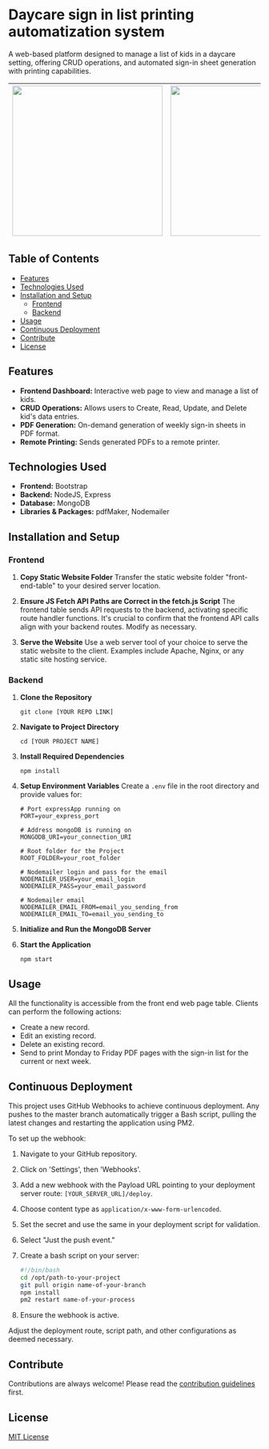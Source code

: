 # Daycare sign in list printing automatization system

A web-based platform designed to manage a list of kids in a daycare setting, offering CRUD operations, and automated sign-in sheet generation with printing capabilities.

| <img src="https://drive.google.com/uc?export=view&id=11Rl3u4qQ8gMo0rXjQ0Gvr6fhEGNh0B5H" width="300"> | <img src="https://drive.google.com/uc?export=view&id=17UD9V2XnQCL3_PCCHxx4Uj90N_-9iHop" width="300"> |
|:---:|:---:|

## Table of Contents

- [Features](#features)
- [Technologies Used](#technologies-used)
- [Installation and Setup](#installation-and-setup)
    - [Frontend](#frontend)
    - [Backend](#backend)
- [Usage](#usage)
- [Continuous Deployment](#continuous-deployment)
- [Contribute](#contribute)
- [License](#license)

## Features

- **Frontend Dashboard:** Interactive web page to view and manage a list of kids.
- **CRUD Operations:** Allows users to Create, Read, Update, and Delete kid's data entries.
- **PDF Generation:** On-demand generation of weekly sign-in sheets in PDF format.
- **Remote Printing:** Sends generated PDFs to a remote printer.

## Technologies Used

- **Frontend:** Bootstrap
- **Backend:** NodeJS, Express
- **Database:** MongoDB
- **Libraries & Packages:** pdfMaker, Nodemailer

## Installation and Setup

### Frontend

1. **Copy Static Website Folder**
   Transfer the static website folder "front-end-table" to your desired server location.

2. **Ensure JS Fetch API Paths are Correct in the fetch.js Script**
   The frontend table sends API requests to the backend, activating specific route handler functions. It's crucial to confirm that the frontend API calls align with your backend routes. Modify as necessary.

3. **Serve the Website**
   Use a web server tool of your choice to serve the static website to the client. Examples include Apache, Nginx, or any static site hosting service.



### Backend

1. **Clone the Repository**
   ```
   git clone [YOUR REPO LINK]
   ```

2. **Navigate to Project Directory**
   ```
   cd [YOUR PROJECT NAME]
   ```

3. **Install Required Dependencies**
   ```
   npm install
   ```

4. **Setup Environment Variables**
   Create a `.env` file in the root directory and provide values for:
   ```env
   # Port expressApp running on
   PORT=your_express_port

   # Address mongoDB is running on
   MONGODB_URI=your_connection_URI

   # Root folder for the Project
   ROOT_FOLDER=your_root_folder

   # Nodemailer login and pass for the email
   NODEMAILER_USER=your_email_login
   NODEMAILER_PASS=your_email_password

   # Nodemailer email
   NODEMAILER_EMAIL_FROM=email_you_sending_from
   NODEMAILER_EMAIL_TO=email_you_sending_to
   ```


5. **Initialize and Run the MongoDB Server**
  

6. **Start the Application**
   ```
   npm start
   ```

## Usage

All the functionality is accessible from the front end web page table. Clients can perform the following actions:
- Create a new record.
- Edit an existing record.
- Delete an existing record.
- Send to print Monday to Friday PDF pages with the sign-in list for the current or next week.

## Continuous Deployment

This project uses GitHub Webhooks to achieve continuous deployment. Any pushes to the master branch automatically trigger a Bash script, pulling the latest changes and restarting the application using PM2.

To set up the webhook:
1. Navigate to your GitHub repository.
2. Click on 'Settings', then 'Webhooks'.
3. Add a new webhook with the Payload URL pointing to your deployment server route: `[YOUR_SERVER_URL]/deploy`.
4. Choose content type as `application/x-www-form-urlencoded`.
5. Set the secret and use the same in your deployment script for validation.
6. Select "Just the push event."

7. Create a bash script on your server:
   ```bash
   #!/bin/bash
   cd /opt/path-to-your-project
   git pull origin name-of-your-branch
   npm install
   pm2 restart name-of-your-process
   ```

8. Ensure the webhook is active.

Adjust the deployment route, script path, and other configurations as deemed necessary.

## Contribute

Contributions are always welcome! Please read the [contribution guidelines](CONTRIBUTING.md) first.

## License

[MIT License](LICENSE)

